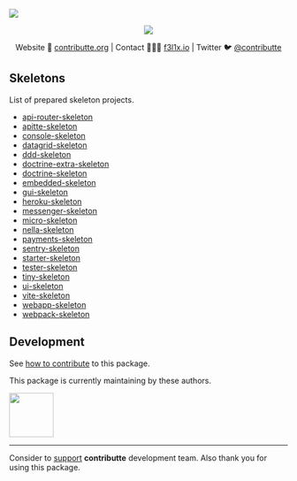 ![](https://heatbadger.now.sh/github/readme/contributte/playground/)

<p align=center>
  <a href="https://github.com/contributte/playground/actions">
    <img src="https://badgen.net/github/checks/contributte/playground/master?cache=300">
  </a>
</p>

<p align=center>
Website 🚀 <a href="https://contributte.org">contributte.org</a> | Contact 👨🏻‍💻 <a href="https://f3l1x.io">f3l1x.io</a> | Twitter 🐦 <a href="https://twitter.com/contributte">@contributte</a>
</p>

## Skeletons

List of prepared skeleton projects.

- [api-router-skeleton](https://github.com/contributte/api-router-skeleton)
- [apitte-skeleton](https://github.com/contributte/apitte-skeleton)
- [console-skeleton](https://github.com/contributte/console-skeleton)
- [datagrid-skeleton](https://github.com/contributte/datagrid-skeleton)
- [ddd-skeleton](https://github.com/contributte/ddd-skeleton)
- [doctrine-extra-skeleton](https://github.com/contributte/doctrine-extra-skeleton)
- [doctrine-skeleton](https://github.com/contributte/doctrine-skeleton)
- [embedded-skeleton](https://github.com/contributte/embedded-skeleton)
- [gui-skeleton](https://github.com/contributte/gui-skeleton)
- [heroku-skeleton](https://github.com/contributte/heroku-skeleton)
- [messenger-skeleton](https://github.com/contributte/messenger-skeleton)
- [micro-skeleton](https://github.com/contributte/micro-skeleton)
- [nella-skeleton](https://github.com/contributte/nella-skeleton)
- [payments-skeleton](https://github.com/contributte/payments-skeleton)
- [sentry-skeleton](https://github.com/contributte/sentry-skeleton)
- [starter-skeleton](https://github.com/contributte/starter-skeleton)
- [tester-skeleton](https://github.com/contributte/tester-skeleton)
- [tiny-skeleton](https://github.com/contributte/tiny-skeleton)
- [ui-skeleton](https://github.com/contributte/ui-skeleton)
- [vite-skeleton](https://github.com/contributte/vite-skeleton)
- [webapp-skeleton](https://github.com/contributte/webapp-skeleton)
- [webpack-skeleton](https://github.com/contributte/webpack-skeleton)


## Development

See [how to contribute](https://contributte.org/contributing.html) to this package.

This package is currently maintaining by these authors.

<a href="https://github.com/f3l1x">
  <img width="80" height="80" src="https://avatars2.githubusercontent.com/u/538058?v=3&s=80">
</a>

-----

Consider to [support](https://contributte.org/partners.html) **contributte** development team.
Also thank you for using this package.
